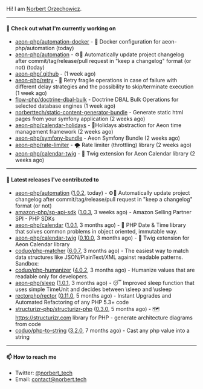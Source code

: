 Hi!
I am [Norbert Orzechowicz](https://norbert.tech/).

---

#### 👷 Check out what I'm currently working on

- [aeon-php/automation-docker](https://github.com/aeon-php/automation-docker) - 🐳 Docker configuration for aeon-php/automation (today)
- [aeon-php/automation](https://github.com/aeon-php/automation) - ⚙️📝 Automatically update project changelog after commit/tag/release/pull request in &#34;keep a changelog&#34; format (or not)  (today)
- [aeon-php/.github](https://github.com/aeon-php/.github) -  (1 week ago)
- [aeon-php/retry](https://github.com/aeon-php/retry) - 🔁 Retry fragile operations in case of failure with different delay strategies and the possibility to skip/terminate execution (1 week ago)
- [flow-php/doctrine-dbal-bulk](https://github.com/flow-php/doctrine-dbal-bulk) - Doctrine DBAL Bulk Operations for selected database engines  (1 week ago)
- [norberttech/static-content-generator-bundle](https://github.com/norberttech/static-content-generator-bundle) - Generate static html pages from your symfony application (2 weeks ago)
- [aeon-php/calendar-holidays](https://github.com/aeon-php/calendar-holidays) - 🎄Holidays abstraction for Aeon time management framework  (2 weeks ago)
- [aeon-php/symfony-bundle](https://github.com/aeon-php/symfony-bundle) - Aeon Symfony Bundle (2 weeks ago)
- [aeon-php/rate-limiter](https://github.com/aeon-php/rate-limiter) - 🌪 Rate limiter (throttling) library (2 weeks ago)
- [aeon-php/calendar-twig](https://github.com/aeon-php/calendar-twig) - 🌱 Twig extension for Aeon Calendar library  (2 weeks ago)

---

#### 🔭 Latest releases I've contributed to

- [aeon-php/automation](https://github.com/aeon-php/automation) ([1.0.2](https://github.com/aeon-php/automation/releases/tag/1.0.2), today) - ⚙️📝 Automatically update project changelog after commit/tag/release/pull request in &#34;keep a changelog&#34; format (or not) 
- [amazon-php/sp-api-sdk](https://github.com/amazon-php/sp-api-sdk) ([1.0.3](https://github.com/amazon-php/sp-api-sdk/releases/tag/1.0.3), 3 weeks ago) - Amazon Selling Partner SPI - PHP SDKs
- [aeon-php/calendar](https://github.com/aeon-php/calendar) ([1.0.1](https://github.com/aeon-php/calendar/releases/tag/1.0.1), 3 months ago) - 📅 PHP Date &amp; Time library that solves common problems in object oriented, immutable way. 
- [aeon-php/calendar-twig](https://github.com/aeon-php/calendar-twig) ([0.10.0](https://github.com/aeon-php/calendar-twig/releases/tag/0.10.0), 3 months ago) - 🌱 Twig extension for Aeon Calendar library 
- [coduo/php-matcher](https://github.com/coduo/php-matcher) ([6.0.7](https://github.com/coduo/php-matcher/releases/tag/6.0.7), 3 months ago) - The easiest way to match data structures like JSON/PlainText/XML against readable patterns. Sandbox:
- [coduo/php-humanizer](https://github.com/coduo/php-humanizer) ([4.0.2](https://github.com/coduo/php-humanizer/releases/tag/4.0.2), 3 months ago) - Humanize values that are readable only for developers.
- [aeon-php/sleep](https://github.com/aeon-php/sleep) ([1.0.1](https://github.com/aeon-php/sleep/releases/tag/1.0.1), 3 months ago) - 😴 Improved sleep function that uses simple TimeUnit and decides between \sleep and \usleep
- [rectorphp/rector](https://github.com/rectorphp/rector) ([0.11.0](https://github.com/rectorphp/rector/releases/tag/0.11.0), 5 months ago) - Instant Upgrades and Automated Refactoring of any PHP 5.3&#43; code
- [structurizr-php/structurizr-php](https://github.com/structurizr-php/structurizr-php) ([0.3.0](https://github.com/structurizr-php/structurizr-php/releases/tag/0.3.0), 5 months ago) - 🗺 https://structurizr.com library for PHP - generate architecture diagrams from code
- [coduo/php-to-string](https://github.com/coduo/php-to-string) ([3.2.0](https://github.com/coduo/php-to-string/releases/tag/3.2.0), 7 months ago) - Cast any php value into a string 

---

#### 📫 How to reach me

- Twitter: [@norbert_tech](https://twitter.com/norbert_tech)
- Email: [contact@norbert.tech](mailto://contact@norbert.tech)